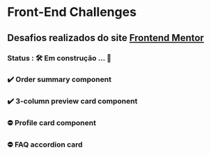 # Front-End Challenges
## Desafios realizados do site <a href="https://www.frontendmentor.io/challenges" target="_blank" rel="external">Frontend Mentor</a>
### Status : 🛠️ Em construção ... 🚧

### ✔️ Order summary component
### ✔️ 3-column preview card component
### ⛔ Profile card component
### ⛔ FAQ accordion card
